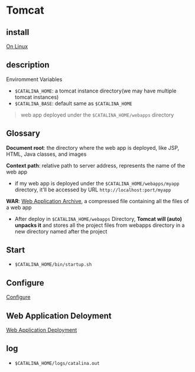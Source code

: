 # Tomcat

## install

[On Linux](tomcat-install-on-linux.md)

## description

Enviromment Variables

- `$CATALINA_HOME`: a tomcat instance directory(we may have multiple tomcat instances)
- `$CATALINA_BASE`: default same as `$CATALINA_HOME`

> web app deployed under the `$CATALINA_HOME/webapps` directory

## Glossary

**Document root**: the directory where the web app is deployed, like JSP, HTML, Java classes, and images

**Context path**: relative path to server address, represents the name of the web app

- if my web app is deployed under the `$CATALINA_HOME/webapps/myapp` directory, it'll be accessed by URL `http://localhost:port/myapp`

**WAR**: [Web Application Archive](java-war-file.md), a compressed file containing all the files of a web app

- After deploy in `$CATALINA_HOME/webapps` Directory, **Tomcat will (auto) unpacks it** and stores all the project files from webapps directory in a new directory named after the project

## Start

- `$CATALINA_HOME/bin/startup.sh`

## Configure

[Configure](tomcat-configure.md)

## Web Application Deloyment

[Web Application Deployment](tomcat-deployment.md)

## log

- `$CATALINA_HOME/logs/catalina.out`
